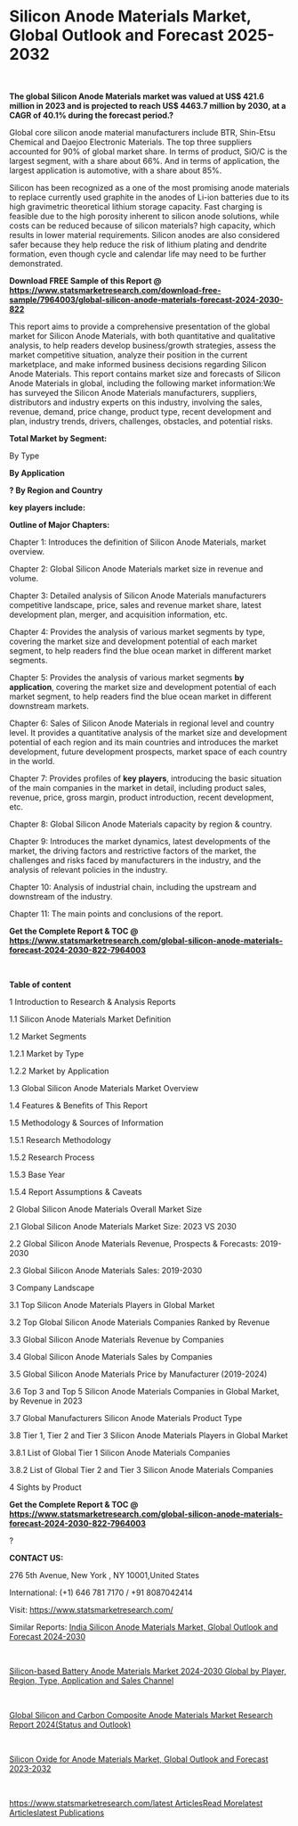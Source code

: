 <h1>Silicon Anode Materials Market, Global Outlook and Forecast 2025-2032</h1><br/><p><strong>The global Silicon Anode Materials market was valued at US$ 421.6 million in 2023 and is projected to reach US$ 4463.7 million by 2030, at a <strong>CAGR</strong> of 40.1% during the forecast period.? </strong></p>
 
 
 
 <p>Global core silicon anode material manufacturers include BTR, Shin-Etsu Chemical and Daejoo Electronic Materials. The top three suppliers accounted for 90% of global market share. In terms of product, SiO/C is the largest segment, with a share about 66%. And in terms of application, the largest application is automotive, with a share about 85%.</p>
 
 
 
 <p>Silicon has been recognized as a one of the most promising anode materials to replace currently used graphite in the anodes of Li-ion batteries due to its high gravimetric theoretical lithium storage capacity. Fast charging is feasible due to the high porosity inherent to silicon anode solutions, while costs can be reduced because of silicon materials? high capacity, which results in lower material requirements. Silicon anodes are also considered safer because they help reduce the risk of lithium plating and dendrite formation, even though cycle and calendar life may need to be further demonstrated.</p>
 
 
 
 <p><strong>Download FREE Sample of this Report @ <a href="https://www.statsmarketresearch.com/download-free-sample/7964003/global-silicon-anode-materials-forecast-2024-2030-822">https://www.statsmarketresearch.com/download-free-sample/7964003/global-silicon-anode-materials-forecast-2024-2030-822</a></strong></p>
 
 
 
 <p>This report aims to provide a comprehensive presentation of the global market for Silicon Anode Materials, with both quantitative and qualitative analysis, to help readers develop business/growth strategies, assess the market competitive situation, analyze their position in the current marketplace, and make informed business decisions regarding Silicon Anode Materials. This report contains market size and forecasts of Silicon Anode Materials in global, including the following market information:We has surveyed the Silicon Anode Materials manufacturers, suppliers, distributors and industry experts on this industry, involving the sales, revenue, demand, price change, product type, recent development and plan, industry trends, drivers, challenges, obstacles, and potential risks.</p>
 
 
 
 <p><strong>Total Market by Segment:</strong></p>
 
 
 
 <p>By Type</p>
 
 
 
 <p><strong><strong>By Application</strong></strong></p>
 
 
 
 <p><strong>? By Region and Country</strong></p>
 
 
 
 <p><strong><strong>key players</strong> include:</strong></p>
 
 
 
 <p><strong>Outline of Major Chapters:</strong></p>
 
 
 
 <p>Chapter 1: Introduces the definition of Silicon Anode Materials, market overview.</p>
 
 
 
 <p>Chapter 2: Global Silicon Anode Materials market size in revenue and volume.</p>
 
 
 
 <p>Chapter 3: Detailed analysis of Silicon Anode Materials manufacturers competitive landscape, price, sales and revenue market share, latest development plan, merger, and acquisition information, etc.</p>
 
 
 
 <p>Chapter 4: Provides the analysis of various market segments by type, covering the market size and development potential of each market segment, to help readers find the blue ocean market in different market segments.</p>
 
 
 
 <p>Chapter 5: Provides the analysis of various market segments <strong>by application</strong>, covering the market size and development potential of each market segment, to help readers find the blue ocean market in different downstream markets.</p>
 
 
 
 <p>Chapter 6: Sales of Silicon Anode Materials in regional level and country level. It provides a quantitative analysis of the market size and development potential of each region and its main countries and introduces the market development, future development prospects, market space of each country in the world.</p>
 
 
 
 <p>Chapter 7: Provides profiles of <strong>key players</strong>, introducing the basic situation of the main companies in the market in detail, including product sales, revenue, price, gross margin, product introduction, recent development, etc.</p>
 
 
 
 <p>Chapter 8: Global Silicon Anode Materials capacity by region & country.</p>
 
 
 
 <p>Chapter 9: Introduces the market dynamics, latest developments of the market, the driving factors and restrictive factors of the market, the challenges and risks faced by manufacturers in the industry, and the analysis of relevant policies in the industry.</p>
 
 
 
 <p>Chapter 10: Analysis of industrial chain, including the upstream and downstream of the industry.</p>
 
 
 
 <p>Chapter 11: The main points and conclusions of the report.</p>
 
 
 
 <div><b>Get the Complete Report & TOC @ <a href="https://www.statsmarketresearch.com/global-silicon-anode-materials-forecast-2024-2030-822-7964003">https://www.statsmarketresearch.com/global-silicon-anode-materials-forecast-2024-2030-822-7964003</a></b></div>
 
 
 
 <p><br />
 
 <b>Table of content</b></p>
 
 
 
 <p>1 Introduction to Research & Analysis Reports<br />
 
 1.1 Silicon Anode Materials Market Definition<br />
 
 1.2 Market Segments<br />
 
 1.2.1 Market by Type<br />
 
 1.2.2 Market by Application<br />
 
 1.3 Global Silicon Anode Materials Market Overview<br />
 
 1.4 Features & Benefits of This Report<br />
 
 1.5 Methodology & Sources of Information<br />
 
 1.5.1 Research Methodology<br />
 
 1.5.2 Research Process<br />
 
 1.5.3 Base Year<br />
 
 1.5.4 Report Assumptions & Caveats<br />
 
 2 Global Silicon Anode Materials Overall Market Size<br />
 
 2.1 Global Silicon Anode Materials Market Size: 2023 VS 2030<br />
 
 2.2 Global Silicon Anode Materials Revenue, Prospects & Forecasts: 2019-2030<br />
 
 2.3 Global Silicon Anode Materials Sales: 2019-2030<br />
 
 3 Company Landscape<br />
 
 3.1 Top Silicon Anode Materials Players in Global Market<br />
 
 3.2 Top Global Silicon Anode Materials Companies Ranked by Revenue<br />
 
 3.3 Global Silicon Anode Materials Revenue by Companies<br />
 
 3.4 Global Silicon Anode Materials Sales by Companies<br />
 
 3.5 Global Silicon Anode Materials Price by Manufacturer (2019-2024)<br />
 
 3.6 Top 3 and Top 5 Silicon Anode Materials Companies in Global Market, by Revenue in 2023<br />
 
 3.7 Global Manufacturers Silicon Anode Materials Product Type<br />
 
 3.8 Tier 1, Tier 2 and Tier 3 Silicon Anode Materials Players in Global Market<br />
 
 3.8.1 List of Global Tier 1 Silicon Anode Materials Companies<br />
 
 3.8.2 List of Global Tier 2 and Tier 3 Silicon Anode Materials Companies<br />
 
 4 Sights by Product</p>
 
 
 
 <div><b>Get the Complete Report & TOC @ <a href="https://www.statsmarketresearch.com/global-silicon-anode-materials-forecast-2024-2030-822-7964003">https://www.statsmarketresearch.com/global-silicon-anode-materials-forecast-2024-2030-822-7964003</a></b></div>
 
 
 
 <p>? </p>
 
 
 
 <p><b>CONTACT US:</b><br />
 
 276 5th Avenue, New York , NY 10001,United States<br />
 
 International: (+1) 646 781 7170 / +91 8087042414<br />
 
 Visit: <a href="https://www.statsmarketresearch.com/">https://www.statsmarketresearch.com/</a><br />
 
 Similar Reports: <a href="https://www.statsmarketresearch.com/global-silicon-anode-materials-forecast-2024-2030-822-7964003">India Silicon Anode Materials Market, Global Outlook and Forecast 2024-2030</a><br />
 
 <br />
 
 <a href="https://www.statsmarketresearch.com/global-silicon-anode-materials-forecast-2024-2030-822-7964003">Silicon-based Battery Anode Materials Market 2024-2030 Global by Player, Region, Type, Application and Sales Channel</a><br />
 
 <br />
 
 <a href="https://www.statsmarketresearch.com/global-silicon-anode-materials-forecast-2024-2030-822-7964003">Global Silicon and Carbon Composite Anode Materials Market Research Report 2024(Status and Outlook)</a><br />
 
 <br />
 
 <a href="https://www.statsmarketresearch.com/global-silicon-anode-materials-forecast-2024-2030-822-7964003">Silicon Oxide for Anode Materials Market, Global Outlook and Forecast 2023-2032</a><br />
 
 <br />
 
 <a href="https://gyeongbokgung.com">https://www.statsmarketresearch.com/</a><a href="https://hallyeomaritime.com">latest Articles</a><a href="https://jingwansa.com">Read More</a><a href="https://nguoiviet.jp/">latest Articles</a><a href="https://www.intelmarketresearch.com/">latest Publications</a></p>